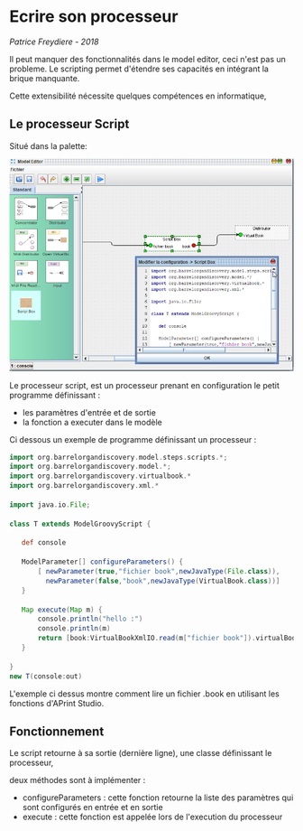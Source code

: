# Ecrire son processeur

*Patrice Freydiere - 2018*

Il peut manquer des fonctionnalités dans le model editor, ceci n'est pas un probleme. Le scripting permet d'étendre ses capacités en intégrant la brique manquante.

Cette extensibilité nécessite quelques compétences en informatique, 



## Le processeur Script



Situé dans la palette:

![](scriptprocessor.png)



Le processeur script, est un processeur prenant en configuration le petit programme définissant :

- les paramètres d'entrée et de sortie
- la fonction a executer dans le modèle



Ci dessous un exemple de programme définissant un processeur :



```groovy
import org.barrelorgandiscovery.model.steps.scripts.*;
import org.barrelorgandiscovery.model.*;
import org.barrelorgandiscovery.virtualbook.*
import org.barrelorgandiscovery.xml.*

import java.io.File;

class T extends ModelGroovyScript {
   
   def console
   
   ModelParameter[] configureParameters() {
       [ newParameter(true,"fichier book",newJavaType(File.class)), 
         newParameter(false,"book",newJavaType(VirtualBook.class))]
   }

   Map execute(Map m) {
       console.println("hello :")
       console.println(m)
       return [book:VirtualBookXmlIO.read(m["fichier book"]).virtualBook]
   }

}
new T(console:out)
```

L'exemple ci dessus montre comment lire un fichier .book en utilisant les fonctions d'APrint Studio. 

## Fonctionnement

Le script retourne à sa sortie (dernière ligne), une classe définissant le processeur, 

deux méthodes sont à implémenter :

- configureParameters : cette fonction retourne la liste des paramètres qui sont configurés en entrée et en sortie
- execute : cette fonction est appelée lors de l'execution du processeur



